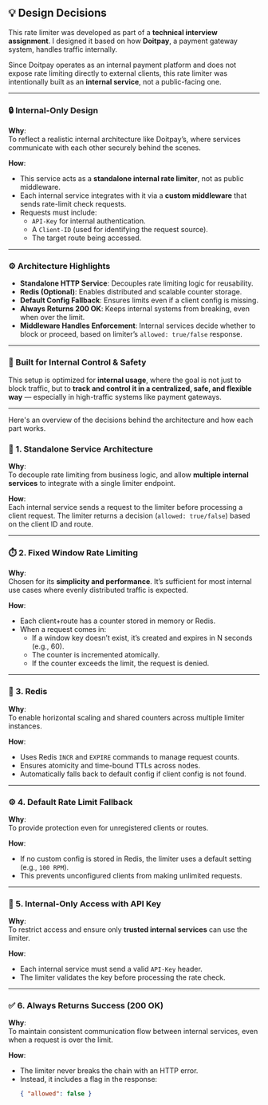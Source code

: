 ## 💡 Design Decisions
This rate limiter was developed as part of a **technical interview assignment**. I designed it based on how **Doitpay**, a payment gateway system, handles traffic internally.

Since Doitpay operates as an internal payment platform and does not expose rate limiting directly to external clients, this rate limiter was intentionally built as an **internal service**, not a public-facing one.

---


### 🔒 Internal-Only Design

**Why**:  
To reflect a realistic internal architecture like Doitpay’s, where services communicate with each other securely behind the scenes.

**How**:
- This service acts as a **standalone internal rate limiter**, not as public middleware.
- Each internal service integrates with it via a **custom middleware** that sends rate-limit check requests.
- Requests must include:
  - `API-Key` for internal authentication.
  - A `Client-ID` (used for identifying the request source).
  - The target route being accessed.

---

### ⚙️ Architecture Highlights

- **Standalone HTTP Service**: Decouples rate limiting logic for reusability.
- **Redis (Optional)**: Enables distributed and scalable counter storage.
- **Default Config Fallback**: Ensures limits even if a client config is missing.
- **Always Returns 200 OK**: Keeps internal systems from breaking, even when over the limit.
- **Middleware Handles Enforcement**: Internal services decide whether to block or proceed, based on limiter’s `allowed: true/false` response.

---

### 🧪 Built for Internal Control & Safety

This setup is optimized for **internal usage**, where the goal is not just to block traffic, but to **track and control it in a centralized, safe, and flexible way** — especially in high-traffic systems like payment gateways.

---
Here's an overview of the decisions behind the architecture and how each part works.

### 🧱 1. Standalone Service Architecture

**Why**:  
To decouple rate limiting from business logic, and allow **multiple internal services** to integrate with a single limiter endpoint.

**How**:  
Each internal service sends a request to the limiter before processing a client request. The limiter returns a decision (`allowed: true/false`) based on the client ID and route.

---

### ⏱️ 2. Fixed Window Rate Limiting

**Why**:  
Chosen for its **simplicity and performance**. It’s sufficient for most internal use cases where evenly distributed traffic is expected.

**How**:  
- Each client+route has a counter stored in memory or Redis.
- When a request comes in:
  - If a window key doesn’t exist, it’s created and expires in N seconds (e.g., 60).
  - The counter is incremented atomically.
  - If the counter exceeds the limit, the request is denied.

---

### 🧠 3. Redis

**Why**:  
To enable horizontal scaling and shared counters across multiple limiter instances.

**How**:  
- Uses Redis `INCR` and `EXPIRE` commands to manage request counts.
- Ensures atomicity and time-bound TTLs across nodes.
- Automatically falls back to default config if client config is not found.

---

### ⚙️ 4. Default Rate Limit Fallback

**Why**:  
To provide protection even for unregistered clients or routes.

**How**:  
- If no custom config is stored in Redis, the limiter uses a default setting (e.g., `100 RPM`).
- This prevents unconfigured clients from making unlimited requests.

---

### 🔐 5. Internal-Only Access with API Key

**Why**:  
To restrict access and ensure only **trusted internal services** can use the limiter.

**How**:  
- Each internal service must send a valid `API-Key` header.
- The limiter validates the key before processing the rate check.

---

### ✅ 6. Always Returns Success (200 OK)

**Why**:  
To maintain consistent communication flow between internal services, even when a request is over the limit.

**How**:  
- The limiter never breaks the chain with an HTTP error.
- Instead, it includes a flag in the response:  
  ```json
  { "allowed": false }
